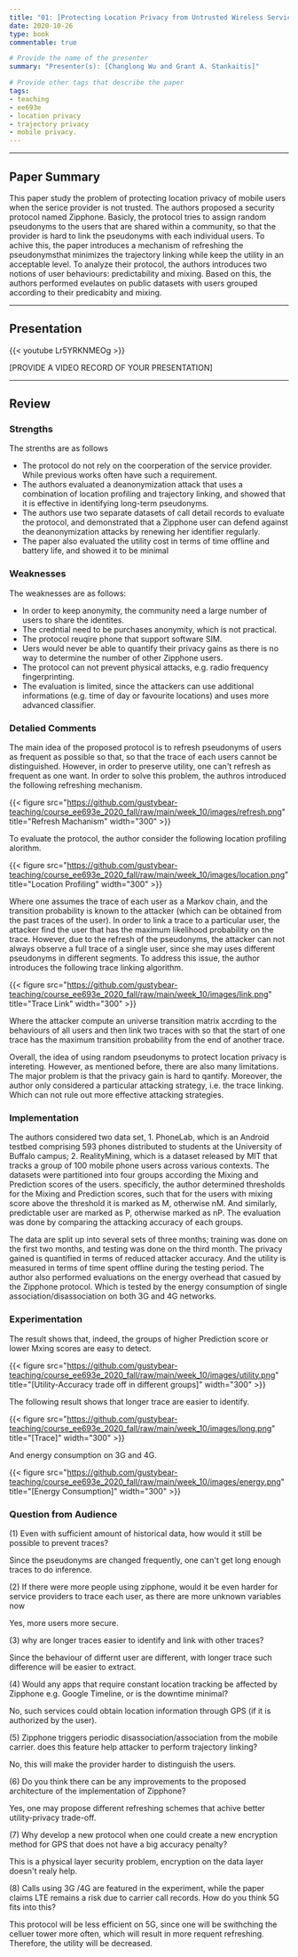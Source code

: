 ```yaml
---
title: "01: [Protecting Location Privacy from Untrusted Wireless Service Providers] by [Keen Sung, Brian Levine and Mariya Zheleva]"
date: 2020-10-26
type: book
commentable: true

# Provide the name of the presenter
summary: "Presenter(s): [Changlong Wu and Grant A. Stankaitis]"

# Provide other tags that describe the paper
tags:
- teaching
- ee693e
- location privacy
- trajectory privacy
- mobile privacy.
---
```


***
## Paper Summary
This paper study the problem of protecting location privacy of mobile users when the serice provider is not trusted. The authors proposed a security protocol named Zipphone. Basicly, the protocol tries to assign random pseudonyms to the users that are shared within a community, so that the provider is hard to link the pseudonyms with each individual users. To achive this, the paper introduces a mechanism of refreshing the pseudonymsthat minimizes the trajectory linking while keep the utility in an acceptable level. To analyze their protocol, the authors introduces two notions of user behaviours: predictability and mixing. Based on this, the authors performed evelautes on public datasets with users grouped according to their predicabity and mixing.
***

## Presentation
{{< youtube Lr5YRKNMEOg >}}

[PROVIDE A VIDEO RECORD OF YOUR PRESENTATION]
***

## Review
### Strengths
The strenths are as follows
- The protocol do not rely on the coorperation of the service provider. While previous works often have such a requirement.
- The authors evaluated a deanonymization attack that uses a combination of location profiling and trajectory linking, and showed that it is effective in identifying long-term
pseudonyms.
- The authors use two separate datasets of call detail records to evaluate the protocol, and demonstrated that a Zipphone user can defend against the deanonymization attacks by renewing her identifier regularly. 
- The paper also evaluated the utility cost in terms of time offline and battery life, and showed it to be minimal

### Weaknesses
The weaknesses are as follows:
- In order to keep anonymity, the community need a large number of users to share the identites.
- The credntial need to be purchases anonymity, which is not practical.
- The protocol reuqire phone that support software SIM.
- Uers would never be able to quantify their privacy gains as there is no way to determine the number of other Zipphone users.
- The protocol can not prevent physical attacks, e.g. radio frequency fingerprinting.
- The evaluation is limited, since the attackers can use additional informations (e.g. time of day or favourite locations) and uses more advanced classifier.

### Detalied Comments
The main idea of the proposed protocol is to refresh pseudonyms of users as frequent as possible so that, so that the trace of each users cannot be distinguished. However, in order to preserve utility, one can't refresh as frequent as one want. In order to solve this problem, the authros introduced the following refreshing mechanism.

{{< figure src="https://github.com/gustybear-teaching/course_ee693e_2020_fall/raw/main/week_10/images/refresh.png" title="Refresh Machanism" width="300" >}}

To evaluate the protocol, the author consider the following location profiling alorithm.

{{< figure src="https://github.com/gustybear-teaching/course_ee693e_2020_fall/raw/main/week_10/images/location.png" title="Location Profiling" width="300" >}}

Where one assumes the trace of each user as a Markov chain, and the transition probability is known to the attacker (which can be obtained from the past traces of the user). In order to link a trace to a particular user, the attacker find the user that has the maximum likelihood probability on the trace. However, due to the refresh of the pseudonyms, the attacker can not always observe a full trace of a single user, since she may uses different pseudonyms in different segments. To address this issue, the author introduces the following trace linking algorithm.

{{< figure src="https://github.com/gustybear-teaching/course_ee693e_2020_fall/raw/main/week_10/images/link.png" title="Trace Link" width="300" >}}

Where the attacker compute an universe transition matrix accrding to the behaviours of all users and then link two traces with so that the start of one trace has the maximum transition probability from the end of another trace.

Overall, the idea of using random pseudonyms to protect location privacy is intereting. However, as mentioned before, there are also many limitations. The major problem is that the privacy gain is hard to qantify. Moreover, the author only considered a particular attacking strategy, i.e. the trace linking. Which can not rule out more effective attacking strategies.


### Implementation
The authors considered two data set, 1. PhoneLab,  which is an Android testbed comprising 593 phones distributed to students at the University of Buffalo campus; 2. RealityMining, which is a dataset released by MIT that tracks a group of 100 mobile phone users across various contexts. The datasets were partitioned into four groups according the Mixing and Prediction scores of the users. specificly, the author determined thresholds for the Mixing and Prediction scores, such that for the users with mixing score above the threshold it is marked as M, otherwise nM. And similarly, predictable user are marked as P, otherwise marked as nP. The evaluation was done by comparing the attacking accuracy of each groups.

The data are split up into several sets of three months; training was done on the first two months, and testing was done on the third month. The privacy gained is quantified in terms of reduced attacker accuracy. And the utility is measured in terms of time spent offline during the testing period. The author also performed evaluations on the energy overhead that casued by the Zipphone protocol. Which is tested by the energy consumption of single association/disassociation on both 3G and 4G networks.
 

### Experimentation
The result shows that, indeed, the groups of higher Prediction score or lower Mxing scores are easy to detect.

{{< figure src="https://github.com/gustybear-teaching/course_ee693e_2020_fall/raw/main/week_10/images/utility.png" title="[Utility-Accuracy trade off in different groups]" width="300" >}}

The following result shows that longer trace are easier to identify.

{{< figure src="https://github.com/gustybear-teaching/course_ee693e_2020_fall/raw/main/week_10/images/long.png" title="[Trace]" width="300" >}}

And energy consumption on 3G and 4G.

{{< figure src="https://github.com/gustybear-teaching/course_ee693e_2020_fall/raw/main/week_10/images/energy.png" title="[Energy Consumption]" width="300" >}}

### Question from Audience

(1) Even with sufficient amount of historical data, how would it still be possible to prevent traces?

Since the pseudonyms are changed frequently, one can't get long enough traces to do inference.

(2) If there were more people using zipphone, would it be even harder for service providers to trace each user, as there are more unknown variables now

Yes, more users more secure.

(3) why are longer traces easier to identify and link with other traces?

Since the behaviour of differnt user are different, with longer trace such difference will be easier to extract.

(4) Would any apps that require constant location tracking be affected by Zipphone e.g. Google Timeline, or is the downtime minimal?

No, such services could obtain location information through GPS (if it is authorized by the user).

(5) Zipphone triggers periodic disassociation/association from the mobile carrier. does this feature help attacker to perform trajectory linking?

No, this will make the provider harder to distinguish the users.

(6) Do you think there can be any improvements to the proposed architecture of the implementation of Zipphone?

Yes, one may propose different refreshing schemes that achive better utility-privacy trade-off. 

(7) Why develop a new protocol when one could create a new encryption method for GPS that does not have a big accuracy penalty?

This is a physical layer security problem, encryption on the data layer doesn't realy help.

(8) Calls using 3G /4G are featured in the experiment, while the paper claims LTE remains a risk due to carrier call records. How do you think 5G fits into this?

This protocol will be less efficient on 5G, since one will be swithching the celluer tower more often, which will result in more requent refreshing. Therefore, the utility will be decreased.
